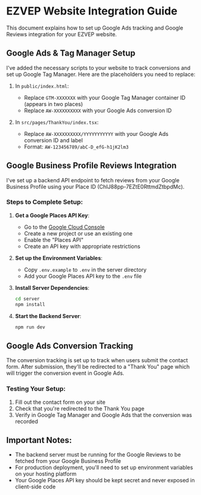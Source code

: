 # EZVEP Website Integration Guide

This document explains how to set up Google Ads tracking and Google Reviews integration for your EZVEP website.

## Google Ads & Tag Manager Setup

I've added the necessary scripts to your website to track conversions and set up Google Tag Manager. Here are the placeholders you need to replace:

1. In `public/index.html`:
   - Replace `GTM-XXXXXXX` with your Google Tag Manager container ID (appears in two places)
   - Replace `AW-XXXXXXXXXX` with your Google Ads conversion ID

2. In `src/pages/ThankYou/index.tsx`:
   - Replace `AW-XXXXXXXXXX/YYYYYYYYYYY` with your Google Ads conversion ID and label
   - Format: `AW-123456789/abC-D_efG-h1jK2lm3`

## Google Business Profile Reviews Integration

I've set up a backend API endpoint to fetch reviews from your Google Business Profile using your Place ID (ChIJ88pp-7EZtE0RttmdZtbpdMc). 

### Steps to Complete Setup:

1. **Get a Google Places API Key**:
   - Go to the [Google Cloud Console](https://console.cloud.google.com/)
   - Create a new project or use an existing one
   - Enable the "Places API"
   - Create an API key with appropriate restrictions

2. **Set up the Environment Variables**:
   - Copy `.env.example` to `.env` in the server directory
   - Add your Google Places API key to the `.env` file

3. **Install Server Dependencies**:
   ```bash
   cd server
   npm install
   ```

4. **Start the Backend Server**:
   ```bash
   npm run dev
   ```

## Google Ads Conversion Tracking

The conversion tracking is set up to track when users submit the contact form. After submission, they'll be redirected to a "Thank You" page which will trigger the conversion event in Google Ads.

### Testing Your Setup:

1. Fill out the contact form on your site
2. Check that you're redirected to the Thank You page
3. Verify in Google Tag Manager and Google Ads that the conversion was recorded

## Important Notes:

- The backend server must be running for the Google Reviews to be fetched from your Google Business Profile
- For production deployment, you'll need to set up environment variables on your hosting platform
- Your Google Places API key should be kept secret and never exposed in client-side code

